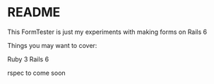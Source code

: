 # README

This FormTester is just my experiments with making forms on Rails 6

Things you may want to cover:

Ruby 3
Rails 6

rspec to come soon

